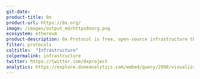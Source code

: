 ```yaml
---
git-date:
product-title: 0x
product-url: https://0x.org/
image: /images/output_md/https0xorg.png
ecosystem: ethereum
product-description: 0x Protocol is free, open-source infrastructure that developers and businesses utilize to build products that enable the purchasing and trading of crypto tokens. [Interview with the 0x Core Team](/0x-protocol).
filter: protocols
coltitle:  "Infrastructure"
colpermalink: infrastructure
twitter: https://twitter.com/0xproject
analytics: https://explore.duneanalytics.com/embed/query/2998/visualization/5792?api_key=TQHmwIYnLt8B9TJG8Yd04NaBkOtRNqsIQyfhwpbV
---
```


